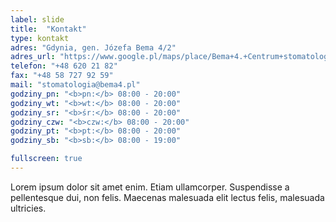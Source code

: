 ```yaml
---
label: slide
title:  "Kontakt"
type: kontakt
adres: "Gdynia, gen. Józefa Bema 4/2"
adres_url: "https://www.google.pl/maps/place/Bema+4.+Centrum+stomatologiczne/@54.5131757,18.5409225,18z/data=!4m2!3m1!1s0x46fda731b042040b:0xef62ec1f389b1572"
telefon: "+48 620 21 82"
fax: "+48 58 727 92 59"
mail: "stomatologia@bema4.pl"
godziny_pn: "<b>pn:</b> 08:00 - 20:00"
godziny_wt: "<b>wt:</b> 08:00 - 20:00"
godziny_sr: "<b>śr:</b> 08:00 - 20:00"
godziny_czw: "<b>czw:</b> 08:00 - 20:00"
godziny_pt: "<b>pt:</b> 08:00 - 20:00"
godziny_sb: "<b>sb:</b> 08:00 - 19:00"

fullscreen: true	
---
```

Lorem ipsum dolor sit amet enim. Etiam ullamcorper. Suspendisse a pellentesque dui, non felis. Maecenas malesuada elit lectus felis, malesuada ultricies.